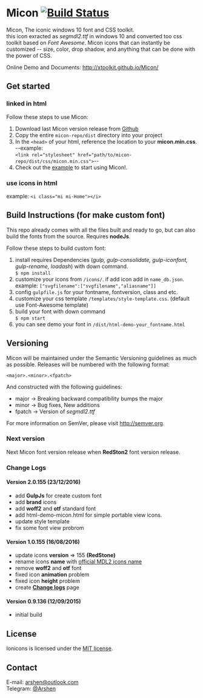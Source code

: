 # Micon [![Build Status](https://travis-ci.org/xtoolkit/Micon.svg)](https://travis-ci.org/xtoolkit/Micon)

Micon, The iconic windows 10 font and CSS toolkit.<br>
this icon exracted as _segmdl2.ttf_ in windows 10 and converted too css toolkit based on _Font Awesome_. Micon icons that can instantly be customized -- size, color, drop shadow, and anything that can be done with the power of CSS.<br>

Online Demo and Documents: <http://xtoolkit.github.io/Micon/>

## Get started

### linked in html

Follow these steps to use Micon:

1. Download last Micon version release from [Github](https://github.com/xtoolkit/Micon/releases)
2. Copy the entire `micon-repo/dist` directory into your project
3. In the `<head>` of your html, reference the location to your **micon.min.css**.<br>
  --example:<br>
  `<link rel="stylesheet" href="path/to/micon-repo/dist/css/micon.min.css">`--
4. Check out the [example](http://xtoolkit.github.io/Micon/examples/) to start using Micon!.

### use icons in html

example: `<i class="mi mi-Home"></i>`

## Build Instructions (for make custom font)

This repo already comes with all the files built and ready to go, but can also build the fonts from the source. Requires **nodeJs**.

Follow these steps to build custom font:

1. install requires Dependencies (_gulp, gulp-consolidate, gulp-iconfont, gulp-rename, loadash_) with down command.<br>
  `$ npm install`
2. customize your icons from `/icons/`. if add icon add in `name_db.json`. example: `["svgfilename":["svgfilename","aliasname"]]`
3. config `gulpfile.js` for your fontname, fontversion, class and etc.
4. customize your css template `/templates/style-template.css`. (default use Font-Awesome template)
5. build your font with down command<br>
  `$ npm start`
6. you can see demo your font in `/dist/html-demo-your_fontname.html`

## Versioning

Micon will be maintained under the Semantic Versioning guidelines as much as possible. Releases will be numbered with the following format:

`<major>.<minor>.<fpatch>`

And constructed with the following guidelines:

- major -> Breaking backward compatibility bumps the major
- minor -> Bug fixes, New additions
- fpatch -> Version of _segmdl2.ttf_

For more information on SemVer, please visit <http://semver.org>.

### Next version

Next Micon font version release when **RedSton2** font version release.

### Change Logs

#### Version 2.0.155 (23/12/2016)

- add **GulpJs** for create custom font
- add **brand** icons
- add **woff2** and **otf** standard font
- add html-demo-micon.html for simple portable view icons.
- update style template
- fix some font view probrom

#### Version 1.0.155 (16/08/2016)

- update icons **version** => 155 **(RedStone)**
- rename icons **name** with [official MDL2 icons name](https://msdn.microsoft.com/en-us/windows/uwp/style/segoe-ui-symbol-font)
- remove **woff2** and **otf** font
- fixed icon **animation** problem
- fixed icon **height** problem
- create [**Change logs**](http://xtoolkit.github.io/Micon/changelogs/) page

#### Version 0.9.136 (12/09/2015)

- initial build

## License

Ionicons is licensed under the [MIT license](http://opensource.org/licenses/MIT).

## Contact

E-mail: <arshen@outlook.com><br>
Telegram: [@Arshen](https://telegram.me/Arshen)
